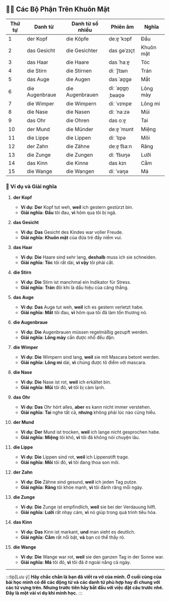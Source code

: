 ## **🧑‍⚕️ Các Bộ Phận Trên Khuôn Mặt**

|**Thứ tự**|**Danh từ**|**Danh từ số nhiều**|**Phiên âm**|**Nghĩa**|
|---|---|---|---|---|
|1|der Kopf|die Köpfe|deːɐ̯ ˈkɔpf|Đầu|
|2|das Gesicht|die Gesichter|das ɡəˈzɪçt|Khuôn mặt|
|3|das Haar|die Haare|das ˈhaːɐ̯|Tóc|
|4|die Stirn|die Stirnen|diː ˈʃtɪʁn|Trán|
|5|das Auge|die Augen|das ˈaʊ̯ɡə|Mắt|
|6|die Augenbraue|die Augenbrauen|diː ˈaʊ̯ɡn̩ˌbʁaʊ̯ə|Lông mày|
|7|die Wimper|die Wimpern|diː ˈvɪmpɐ|Lông mi|
|8|die Nase|die Nasen|diː ˈnaːzə|Mũi|
|9|das Ohr|die Ohren|das oːɐ̯|Tai|
|10|der Mund|die Münder|deːɐ̯ ˈmʊnt|Miệng|
|11|die Lippe|die Lippen|diː ˈlɪpə|Môi|
|12|der Zahn|die Zähne|deːɐ̯ t͡saːn|Răng|
|13|die Zunge|die Zungen|diː ˈt͡sʊŋə|Lưỡi|
|14|das Kinn|die Kinne|das kɪn|Cằm|
|15|die Wange|die Wangen|diː ˈvaŋə|Má|

### **📌 Ví dụ và Giải nghĩa**

1. **der Kopf**
    
    - **Ví dụ:** **Der** Kopf tut weh, **weil** ich gestern gestürzt bin.
    - **Giải nghĩa:** **Đầu** tôi đau, **vì** hôm qua tôi bị ngã.
2. **das Gesicht**
    
    - **Ví dụ:** **Das** Gesicht des Kindes war voller Freude.
    - **Giải nghĩa:** **Khuôn mặt** của đứa trẻ đầy niềm vui.
3. **das Haar**
    
    - **Ví dụ:** **Die** Haare sind sehr lang, **deshalb** muss ich sie schneiden.
    - **Giải nghĩa:** **Tóc** tôi rất dài, **vì vậy** tôi phải cắt.
4. **die Stirn**
    
    - **Ví dụ:** **Die** Stirn ist manchmal ein Indikator für Stress.
    - **Giải nghĩa:** **Trán** đôi khi là dấu hiệu của căng thẳng.
5. **das Auge**
    
    - **Ví dụ:** **Das** Auge tut weh, **weil** ich es gestern verletzt habe.
    - **Giải nghĩa:** **Mắt** tôi đau, **vì** hôm qua tôi đã làm tổn thương nó.
6. **die Augenbraue**
    
    - **Ví dụ:** **Die** Augenbrauen müssen regelmäßig gezupft werden.
    - **Giải nghĩa:** **Lông mày** cần được nhổ đều đặn.
7. **die Wimper**
    
    - **Ví dụ:** **Die** Wimpern sind lang, **weil** sie mit Mascara betont werden.
    - **Giải nghĩa:** **Lông mi** dài, **vì** chúng được tô điểm với mascara.
8. **die Nase**
    
    - **Ví dụ:** **Die** Nase ist rot, **weil** ich erkältet bin.
    - **Giải nghĩa:** **Mũi** tôi đỏ, **vì** tôi bị cảm lạnh.
9. **das Ohr**
    
    - **Ví dụ:** **Das** Ohr hört alles, **aber** es kann nicht immer verstehen.
    - **Giải nghĩa:** **Tai** nghe tất cả, **nhưng** không phải lúc nào cũng hiểu.
10. **der Mund**
    
    - **Ví dụ:** **Der** Mund ist trocken, **weil** ich lange nicht gesprochen habe.
    - **Giải nghĩa:** **Miệng** tôi khô, **vì** tôi đã không nói chuyện lâu.
11. **die Lippe**
    
    - **Ví dụ:** **Die** Lippen sind rot, **weil** ich Lippenstift trage.
    - **Giải nghĩa:** **Môi** tôi đỏ, **vì** tôi đang thoa son môi.
12. **der Zahn**
    
    - **Ví dụ:** **Die** Zähne sind gesund, **weil** ich jeden Tag putze.
    - **Giải nghĩa:** **Răng** tôi khỏe mạnh, **vì** tôi đánh răng mỗi ngày.
13. **die Zunge**
    
    - **Ví dụ:** **Die** Zunge ist empfindlich, **weil** sie bei der Verdauung hilft.
    - **Giải nghĩa:** **Lưỡi** rất nhạy cảm, **vì** nó giúp trong quá trình tiêu hóa.
14. **das Kinn**
    
    - **Ví dụ:** **Das** Kinn ist markant, **und** man sieht es deutlich.
    - **Giải nghĩa:** **Cằm** rất nổi bật, **và** bạn có thể thấy rõ.
15. **die Wange**
    
    - **Ví dụ:** **Die** Wange war rot, **weil** sie den ganzen Tag in der Sonne war.
    - **Giải nghĩa:** **Má** tôi đỏ, **vì** tôi đã ở ngoài nắng cả ngày.



---
:::tip[Lưu ý]
**Hãy chắc chắn là bạn đã viết ra vở của mình. Ở cuối cùng của bài học mình có để các động từ và các danh từ phù hợp hay đi chung với các từ vựng trên. Nhưng trước tiên hãy bắt đầu với việc đặt câu trước nhé. Đây là một vài ví dụ khi mình học.**
:::